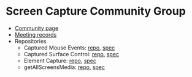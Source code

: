 # Screen Capture Community Group
* [Community page](https://www.w3.org/community/sccg/)
* [Meeting records](https://github.com/screen-share/meetings)
* Repositories
  * Captured Mouse Events: [repo](https://github.com/screen-share/captured-mouse-events), [spec](https://screen-share.github.io/captured-mouse-events/)
  * Captured Surface Control: [repo](https://github.com/screen-share/captured-surface-control), [spec](https://screen-share.github.io/captured-surface-control/)
  * Element Capture: [repo](https://github.com/screen-share/element-capture/), [spec](https://screen-share.github.io/element-capture/)
  * getAllScreensMedia: [repo](https://github.com/screen-share/capture-all-screens/), [spec](https://screen-share.github.io/capture-all-screens/)
